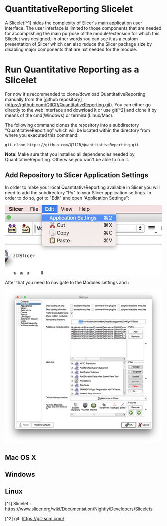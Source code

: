 # QuantitativeReporting Slicelet

A Slicelet[^1] hides the complexity of Slicer's main application user interface. The user interface is limited to those components that are needed for accomplishing the main purpose of the module/extension for which this Slicelet was designed. In other words you can see it as a custom presentation of Slicer which can also reduce the Slicer package size by disabling major components that are not needed for the module.  


# Run Quantitative Reporting as a Slicelet

For now it's recommended to clone/download QuantitativeReporting manually from the [github repository] (https://github.com/QIICR/QuantitativeReporting.git). You can either go directly to the web interface and download it or use git[^2] and clone it by means of the cmd(Windows) or terminal(Linux/Mac). 

The following command clones the repository into a subdirectory "QuantitativeReporting" which will be located within the directory from where you executed this command:

```
git clone https://github.com/QIICR/QuantitativeReporting.git
```

**Note**: Make sure that you installed all dependencies needed by QuantitativeReporting. Otherwise you won't be able to run it.


## Add Repository to Slicer Application Settings

In order to make your local QuantitativeReporting available in Slicer you will need to add the subdirectory "Py" to your Slicer application settings. In order to do so, got to "Edit" and open "Application Settings":

![](screenshots/open_application_settings.png)

After that you need to navigate to the Modules settings and  :

![](screenshots/application_settings.png)



## Mac OS X



## Windows

## Linux


[^1] Slicelet : https://www.slicer.org/wiki/Documentation/Nightly/Developers/Slicelets

[^2] git: https://git-scm.com/





